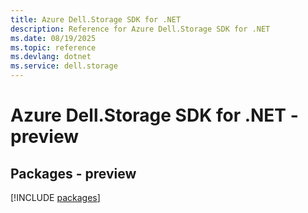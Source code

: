 ```yaml
---
title: Azure Dell.Storage SDK for .NET
description: Reference for Azure Dell.Storage SDK for .NET
ms.date: 08/19/2025
ms.topic: reference
ms.devlang: dotnet
ms.service: dell.storage
---
```

# Azure Dell.Storage SDK for .NET - preview
## Packages - preview
[!INCLUDE [packages](dell.storage-index.md)]